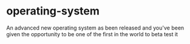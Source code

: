 # operating-system
An advanced new operating system as been released and you've been given the opportunity to be one of the first in the world to beta test it
